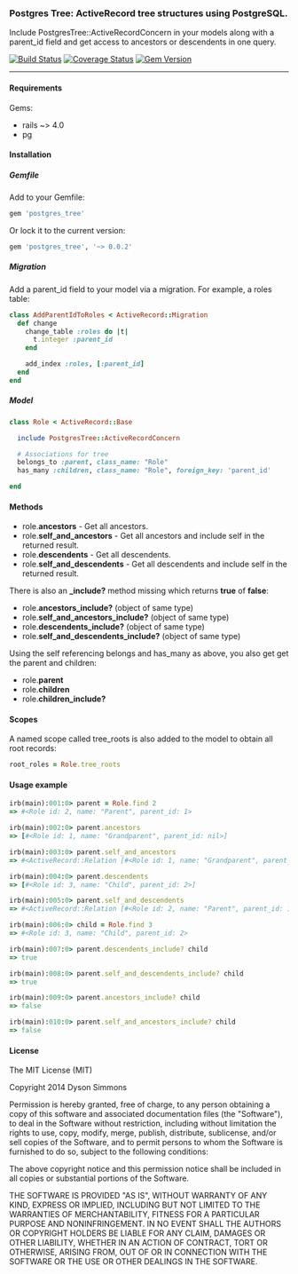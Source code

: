 ### Postgres Tree: ActiveRecord tree structures using PostgreSQL.

Include PostgresTree::ActiveRecordConcern in your models along with a parent_id field and get access to ancestors or descendents in one query.

[![Build Status](https://travis-ci.org/dyson/postgres_tree.svg?branch=master)](https://travis-ci.org/dyson/postgres_tree) [![Coverage Status](https://img.shields.io/coveralls/dyson/postgres_tree.svg)](https://coveralls.io/r/dyson/postgres_tree?branch=master) [![Gem Version](https://badge.fury.io/rb/postgres_tree.svg)](http://badge.fury.io/rb/postgres_tree)

----

#### Requirements

Gems:
* rails ~> 4.0
* pg

#### Installation

##### Gemfile

Add to your Gemfile:

```ruby
gem 'postgres_tree'
```

Or lock it to the current version:

```ruby
gem 'postgres_tree', '~> 0.0.2'
```

##### Migration

Add a parent_id field to your model via a migration. For example, a roles table:

```ruby
class AddParentIdToRoles < ActiveRecord::Migration
  def change
    change_table :roles do |t|
      t.integer :parent_id
    end

    add_index :roles, [:parent_id]
  end
end
```

##### Model

```ruby
class Role < ActiveRecord::Base

  include PostgresTree::ActiveRecordConcern

  # Associations for tree
  belongs_to :parent, class_name: "Role"
  has_many :children, class_name: "Role", foreign_key: 'parent_id'

end

```

#### Methods

* role.**ancestors** - Get all ancestors.
* role.**self_and_ancestors** - Get all ancestors and include self in the returned result.
* role.**descendents** - Get all descendents.
* role.**self_and_descendents** - Get all descendents and include self in the returned result.

There is also an **_include?** method missing which returns **true** of **false**:

* role.**ancestors_include?** (object of same type)
* role.**self_and_ancestors_include?** (object of same type)
* role.**descendents_include?** (object of same type)
* role.**self_and_descendents_include?** (object of same type)

Using the self referencing belongs and has_many as above, you also get get the parent and children:

* role.**parent**
* role.**children**
* role.**children_include?**

#### Scopes

A named scope called tree_roots is also added to the model to obtain all root records:

```ruby
root_roles = Role.tree_roots
```

#### Usage example

```ruby
irb(main):001:0> parent = Role.find 2
=> #<Role id: 2, name: "Parent", parent_id: 1>

irb(main):002:0> parent.ancestors
=> [#<Role id: 1, name: "Grandparent", parent_id: nil>]

irb(main):003:0> parent.self_and_ancestors
=> #<ActiveRecord::Relation [#<Role id: 1, name: "Grandparent", parent_id: nil>, #<Role id: 2, name: "Parent", parent_id: 1>]>

irb(main):004:0> parent.descendents
=> [#<Role id: 3, name: "Child", parent_id: 2>]

irb(main):005:0> parent.self_and_descendents
=> #<ActiveRecord::Relation [#<Role id: 2, name: "Parent", parent_id: 1>, #<Role id: 3, name: "Child", parent_id: 2>]>

irb(main):006:0> child = Role.find 3
=> #<Role id: 3, name: "Child", parent_id: 2>

irb(main):007:0> parent.descendents_include? child
=> true

irb(main):008:0> parent.self_and_descendents_include? child
=> true

irb(main):009:0> parent.ancestors_include? child
=> false

irb(main):010:0> parent.self_and_ancestors_include? child
=> false
```

#### License

The MIT License (MIT)

Copyright 2014 Dyson Simmons

Permission is hereby granted, free of charge, to any person obtaining
a copy of this software and associated documentation files (the
"Software"), to deal in the Software without restriction, including
without limitation the rights to use, copy, modify, merge, publish,
distribute, sublicense, and/or sell copies of the Software, and to
permit persons to whom the Software is furnished to do so, subject to
the following conditions:

The above copyright notice and this permission notice shall be
included in all copies or substantial portions of the Software.

THE SOFTWARE IS PROVIDED "AS IS", WITHOUT WARRANTY OF ANY KIND,
EXPRESS OR IMPLIED, INCLUDING BUT NOT LIMITED TO THE WARRANTIES OF
MERCHANTABILITY, FITNESS FOR A PARTICULAR PURPOSE AND
NONINFRINGEMENT. IN NO EVENT SHALL THE AUTHORS OR COPYRIGHT HOLDERS BE
LIABLE FOR ANY CLAIM, DAMAGES OR OTHER LIABILITY, WHETHER IN AN ACTION
OF CONTRACT, TORT OR OTHERWISE, ARISING FROM, OUT OF OR IN CONNECTION
WITH THE SOFTWARE OR THE USE OR OTHER DEALINGS IN THE SOFTWARE.
